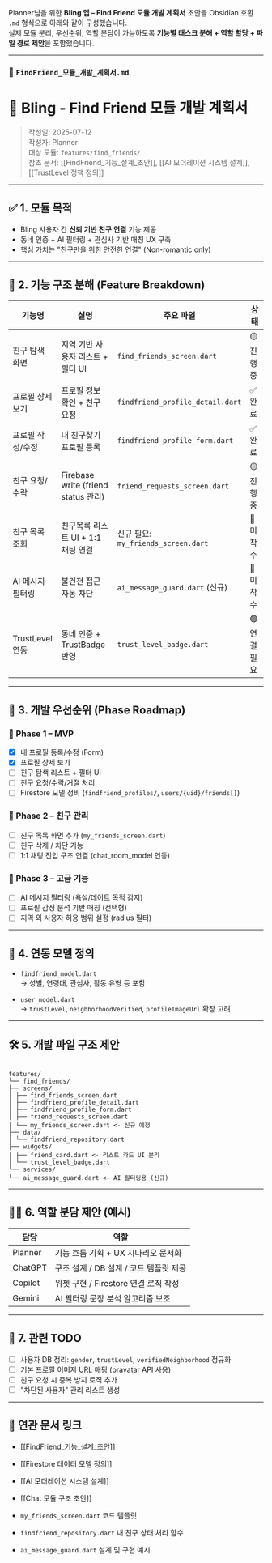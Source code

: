 Planner님을 위한 **Bling 앱 – Find Friend 모듈 개발 계획서** 초안을 Obsidian 호환 `.md` 형식으로 아래와 같이 구성했습니다.  
실제 모듈 분리, 우선순위, 역할 분담이 가능하도록 **기능별 태스크 분해 + 역할 할당 + 파일 경로 제안**을 포함했습니다.

---

### 📄 `FindFriend_모듈_개발_계획서.md`


# 🧩 Bling - Find Friend 모듈 개발 계획서  
> 작성일: 2025-07-12  
> 작성자: Planner  
> 대상 모듈: `features/find_friends/`  
> 참조 문서: [[FindFriend_기능_설계_초안]], [[AI 모더레이션 시스템 설계]], [[TrustLevel 정책 정의]]

---

## ✅ 1. 모듈 목적

- Bling 사용자 간 **신뢰 기반 친구 연결** 기능 제공  
- 동네 인증 + AI 필터링 + 관심사 기반 매칭 UX 구축  
- 핵심 가치는 "친구만을 위한 안전한 연결" (Non-romantic only)

---

## 🧱 2. 기능 구조 분해 (Feature Breakdown)

| 기능명           | 설명                                | 주요 파일                            | 상태       |
| ------------- | --------------------------------- | -------------------------------- | -------- |
| 친구 탐색 화면      | 지역 기반 사용자 리스트 + 필터 UI             | `find_friends_screen.dart`       | 🟡 진행 중  |
| 프로필 상세 보기     | 프로필 정보 확인 + 친구 요청                 | `findfriend_profile_detail.dart` | ✅ 완료     |
| 프로필 작성/수정     | 내 친구찾기 프로필 등록                     | `findfriend_profile_form.dart`   | ✅ 완료     |
| 친구 요청/수락      | Firebase write (friend status 관리) | `friend_requests_screen.dart`    | 🟡 진행 중  |
| 친구 목록 조회      | 친구목록 리스트 UI + 1:1 채팅 연결           | 신규 필요: `my_friends_screen.dart`  | 🔲 미착수   |
| AI 메시지 필터링    | 불건전 접근 자동 차단                      | `ai_message_guard.dart` (신규)     | 🔲 미착수   |
| TrustLevel 연동 | 동네 인증 + TrustBadge 반영             | `trust_level_badge.dart`         | 🟢 연결 필요 |

---

## 🧩 3. 개발 우선순위 (Phase Roadmap)

### 🔹 Phase 1 – MVP
- [x] 내 프로필 등록/수정 (Form)
- [x] 프로필 상세 보기
- [ ] 친구 탐색 리스트 + 필터 UI
- [ ] 친구 요청/수락/거절 처리
- [ ] Firestore 모델 정비 (`findfriend_profiles/`, `users/{uid}/friends[]`)

### 🔹 Phase 2 – 친구 관리
- [ ] 친구 목록 화면 추가 (`my_friends_screen.dart`)
- [ ] 친구 삭제 / 차단 기능
- [ ] 1:1 채팅 진입 구조 연결 (chat_room_model 연동)

### 🔹 Phase 3 – 고급 기능
- [ ] AI 메시지 필터링 (욕설/데이트 목적 감지)
- [ ] 프로필 감정 분석 기반 매칭 (선택형)
- [ ] 지역 외 사용자 허용 범위 설정 (radius 필터)

---

## 🧠 4. 연동 모델 정의

- `findfriend_model.dart`  
  → 성별, 연령대, 관심사, 활동 유형 등 포함  

- `user_model.dart`  
  → `trustLevel`, `neighborhoodVerified`, `profileImageUrl` 확장 고려  

---

## 🛠️ 5. 개발 파일 구조 제안

```

features/  
└── find_friends/  
├── screens/  
│ ├── find_friends_screen.dart  
│ ├── findfriend_profile_detail.dart  
│ ├── findfriend_profile_form.dart  
│ ├── friend_requests_screen.dart  
│ └── my_friends_screen.dart <- 신규 예정  
├── data/  
│ └── findfriend_repository.dart  
├── widgets/  
│ ├── friend_card.dart <- 리스트 카드 UI 분리  
│ └── trust_level_badge.dart  
└── services/  
└── ai_message_guard.dart <- AI 필터링용 (신규)

```

---

## 🧑‍💻 6. 역할 분담 제안 (예시)

| 담당      | 역할                         |
| ------- | -------------------------- |
| Planner | 기능 흐름 기획 + UX 시나리오 문서화     |
| ChatGPT | 구조 설계 / DB 설계 / 코드 템플릿 제공  |
| Copilot | 위젯 구현 / Firestore 연결 로직 작성 |
| Gemini  | AI 필터링 문장 분석 알고리즘 보조       |

---

## 📎 7. 관련 TODO

- [ ] 사용자 DB 정리: `gender`, `trustLevel`, `verifiedNeighborhood` 정규화
- [ ] 기본 프로필 이미지 URL 매핑 (pravatar API 사용)
- [ ] 친구 요청 시 중복 방지 로직 추가
- [ ] "차단된 사용자" 관리 리스트 생성

---

## 🔗 연관 문서 링크

- [[FindFriend_기능_설계_초안]]
- [[Firestore 데이터 모델 정의]]
- [[AI 모더레이션 시스템 설계]]
- [[Chat 모듈 구조 초안]]



- `my_friends_screen.dart` 코드 템플릿
    
- `findfriend_repository.dart` 내 친구 상태 처리 함수
    
- `ai_message_guard.dart` 설계 및 구현 예시
    

